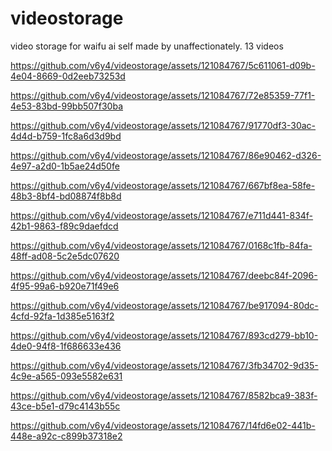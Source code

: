# videostorage
video storage
for waifu ai self made by unaffectionately. 13 videos

https://github.com/v6y4/videostorage/assets/121084767/5c611061-d09b-4e04-8669-0d2eeb73253d

https://github.com/v6y4/videostorage/assets/121084767/72e85359-77f1-4e53-83bd-99bb507f30ba


https://github.com/v6y4/videostorage/assets/121084767/91770df3-30ac-4d4d-b759-1fc8a6d3d9bd



https://github.com/v6y4/videostorage/assets/121084767/86e90462-d326-4e97-a2d0-1b5ae24d50fe



https://github.com/v6y4/videostorage/assets/121084767/667bf8ea-58fe-48b3-8bf4-bd08874f8b8d



https://github.com/v6y4/videostorage/assets/121084767/e711d441-834f-42b1-9863-f89c9daefdcd



https://github.com/v6y4/videostorage/assets/121084767/0168c1fb-84fa-48ff-ad08-5c2e5dc07620





https://github.com/v6y4/videostorage/assets/121084767/deebc84f-2096-4f95-99a6-b920e71f49e6





https://github.com/v6y4/videostorage/assets/121084767/be917094-80dc-4cfd-92fa-1d385e5163f2




https://github.com/v6y4/videostorage/assets/121084767/893cd279-bb10-4de0-94f8-1f686633e436



https://github.com/v6y4/videostorage/assets/121084767/3fb34702-9d35-4c9e-a565-093e5582e631



https://github.com/v6y4/videostorage/assets/121084767/8582bca9-383f-43ce-b5e1-d79c4143b55c



https://github.com/v6y4/videostorage/assets/121084767/14fd6e02-441b-448e-a92c-c899b37318e2


